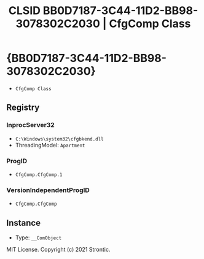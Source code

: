 ﻿---
title: "CLSID BB0D7187-3C44-11D2-BB98-3078302C2030 | CfgComp Class"
excerpt: What is COM-Object CLSID BB0D7187-3C44-11D2-BB98-3078302C2030?
---

# {BB0D7187-3C44-11D2-BB98-3078302C2030}

* `CfgComp Class`

## Registry


### InprocServer32

* `C:\Windows\system32\cfgbkend.dll`
* ThreadingModel: `Apartment`

### ProgID

* `CfgComp.CfgComp.1`

### VersionIndependentProgID

* `CfgComp.CfgComp`

## Instance

* Type: `__ComObject`

MIT License. Copyright (c) 2021 Strontic.


